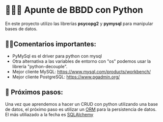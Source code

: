 # 👨🏾‍💻 Apunte de BBDD con Python
En este proyecto utilizo las librerías **psycopg2** y **pymysql** para manipular bases de datos.

## 👨‍🍳Comentarios importantes:
- PyMySql es el driver para python con mysql
- Otra alternativa a las variables de entorno con "os" podemos usar la librería "python-decouple".
- Mejor cliente MySQL: https://www.mysql.com/products/workbench/
- Mejor cliente PostgreSQL: https://www.pgadmin.org/

## 🤯 Próximos pasos:
Una vez que aprendemos a hacer un CRUD con python utilizando una base de datos, el próximo paso es utilizar un [ORM](https://en.wikipedia.org/wiki/Object%E2%80%93relational_mapping) para la persistencia de datos. El más utiliazado a la fecha es [SQLAlchemy](https://www.sqlalchemy.org/)